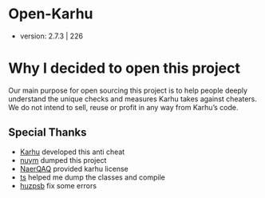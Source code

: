 # Open-Karhu
- version: 2.7.3 | 226
# Why I decided to open this project

Our main purpose for open sourcing this project is to help people deeply understand the unique checks and measures Karhu takes against cheaters. We do not intend to sell, reuse or profit in any way from Karhu’s code.


## Special Thanks
- [Karhu](https://www.karhu.ac/) developed this anti cheat
- [nuym](https://github.com/nuym) dumped this project
- [NaerQAQ](https://github.com/NaerQAQ) provided karhu license
- [ts](https://github.com/uniformization) helped me dump the classes and compile
- [huzpsb](https://github.com/huzpsb) fix some errors
